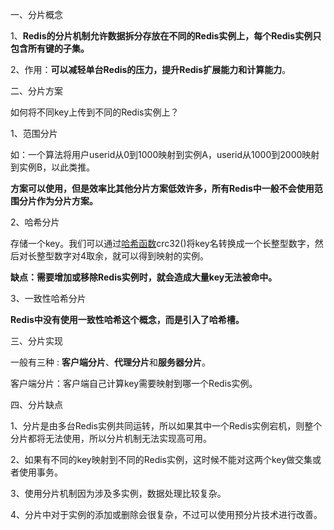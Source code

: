 一、分片概念

1、**Redis的分片机制允许数据拆分存放在不同的Redis实例上，每个Redis实例只包含所有键的子集。**

2、作用：**可以减轻单台Redis的压力，提升Redis扩展能力和计算能力**。



二、分片方案

如何将不同key上传到不同的Redis实例上？

1、范围分片

如：一个算法将用户userid从0到1000映射到实例A，userid从1000到2000映射到实例B，以此类推。

**方案可以使用，但是效率比其他分片方案低效许多，所有Redis中一般不会使用范围分片作为分片方案。**



2、哈希分片

存储一个key。我们可以通过[哈希函数](https://so.csdn.net/so/search?q=哈希函数&spm=1001.2101.3001.7020)crc32()将key名转换成一个长整型数字，然后对长整型数字对4取余，就可以得到映射的实例。

**缺点：需要增加或移除Redis实例时，就会造成大量key无法被命中。**



3、一致性哈希分片

**Redis中没有使用一致性哈希这个概念，而是引入了哈希槽。**



三、分片实现

一般有三种 : **客户端分片**、**代理分片**和**服务器分片**。

客户端分片：客户端自己计算key需要映射到哪一个Redis实例。



四、分片缺点

1、分片是由多台Redis实例共同运转，所以如果其中一个Redis实例宕机，则整个分片都将无法使用，所以分片机制无法实现高可用。

2、如果有不同的key映射到不同的Redis实例，这时候不能对这两个key做交集或者使用事务。

3、使用分片机制因为涉及多实例，数据处理比较复杂。

4、分片中对于实例的添加或删除会很复杂，不过可以使用预分片技术进行改善。